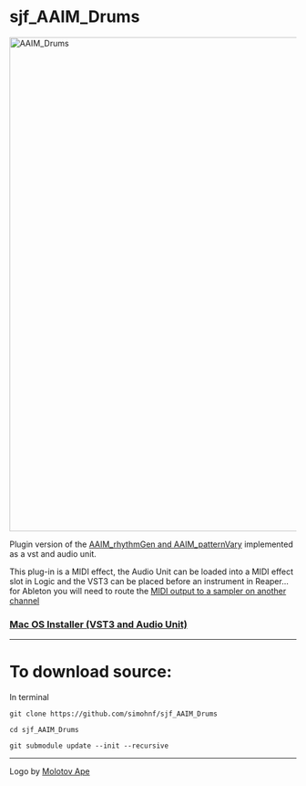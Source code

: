 # sjf_AAIM_Drums

<img width="866" alt="AAIM_Drums" src="https://github.com/simohnf/sjf_AAIM_Drums/assets/12850558/2a1387a5-12cc-4769-9f7f-bf59dbd99b0d">


Plugin version of the [AAIM_rhythmGen and AAIM_patternVary](https://simohnf.github.io/AAIM/) implemented as a vst and audio unit.

This plug-in is a MIDI effect, the Audio Unit can be loaded into a MIDI effect slot in Logic and the VST3 can be placed before an instrument in Reaper... for Ableton you will need to route the [MIDI output to a sampler on another channel](https://help.ableton.com/hc/en-us/articles/209070189-Accessing-the-MIDI-output-of-a-VST-plug-in)

### [Mac OS Installer (VST3 and Audio Unit)](https://drive.google.com/file/d/11m5nLWN3vB5lN6gZ5QgWfGv2c37SQyDM/view?usp=sharing)

------------------------------
# To download source:

In terminal 
```
git clone https://github.com/simohnf/sjf_AAIM_Drums

cd sjf_AAIM_Drums

git submodule update --init --recursive
```
---------------

Logo by [Molotov Ape](https://molotovape.bandcamp.com/)
